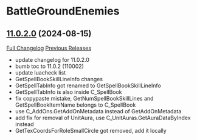 # BattleGroundEnemies

## [11.0.2.0](https://github.com/BullseiWoWAddons/BattleGroundEnemies/tree/11.0.2.0) (2024-08-15)
[Full Changelog](https://github.com/BullseiWoWAddons/BattleGroundEnemies/compare/11.0.0.0...11.0.2.0) [Previous Releases](https://github.com/BullseiWoWAddons/BattleGroundEnemies/releases)

- update changelog for 11.0.2.0  
- bumb toc to 11.0.2 (110002)  
- update luacheck list  
- GetSpellBookSkillLineInfo changes  
- GetSpellTabInfo got renamed to GetSpellBookSkillLineInfo  
- GetSpellTabInfo is also inside C\_SpellBook  
- fix copypaste mistake, GetNumSpellBookSkillLines and GetSpellBookItemName belongs to C\_SpellBook  
- use C\_AddOns.GetAddOnMetadata instead of GetAddOnMetadata  
- add fix for removal of UnitAura, use C\_UnitAuras.GetAuraDataByIndex  
     instead  
- GetTexCoordsForRoleSmallCircle got removed, add it locally  

